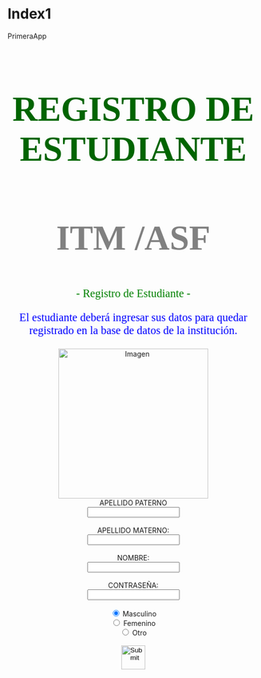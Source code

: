 # Index1
PrimeraApp
<!DOCTYPE html>
<html>
<head>
<title>Aplicacion App ITM / ASF</title>
</head>
<body background="http://k39.kn3.net/E7A5295E5.png">

<h1 style="color:darkgreen;font-family:times new roman;text-align:center;font-size:500%;">REGISTRO DE ESTUDIANTE</h1>
<h2 style="color:gray;font-family:times new roman;text-align:center;font-size:500%;">ITM /ASF</h2>
<p style="color:green;font-family:comic sans ms;text-align:center;font-size:160%;"> - Registro de Estudiante - </p>
<p style="color:blue;font-family:comic sans ms;text-align:center;font-size:160%;">El estudiante deberá ingresar sus datos para quedar registrado en la base de datos de la institución.</p>
<center>
<img src="http://cnbguatemala.org/images/d/d3/Ni%C3%B1o_usa_computador_-_ExE_lectura.png" alt="Imagen" style="width:300px;height:300px;">

<form action="http://guanaima.com/wp-content/uploads/Listo-logo.png">
  APELLIDO PATERNO <br>
  <input type="text" name="Apellido Paterno: "><br><br>
  APELLIDO MATERNO:<br>
  <input type="text" name="Apellido Materno: "><br><br>
  NOMBRE:<br>
  <input type="text" name="Nombre: "><br><br>
  CONTRASEÑA:<br>
  <input type="password" name="Contraseña: "><br><br>
  <input type="radio" name="gender" value="Masculino" checked> Masculino<br>
  <input type="radio" name="gender" value="Femenino"> Femenino<br>
  <input type="radio" name="gender" value="Otro"> Otro<br><br>
  <input type="image" src="http://www.paginaswebenmexico.net/botones/boton-sigue-1.png" alt="Submit" width="48" height="48">
</form>
</center> 
</body> 
</html>
